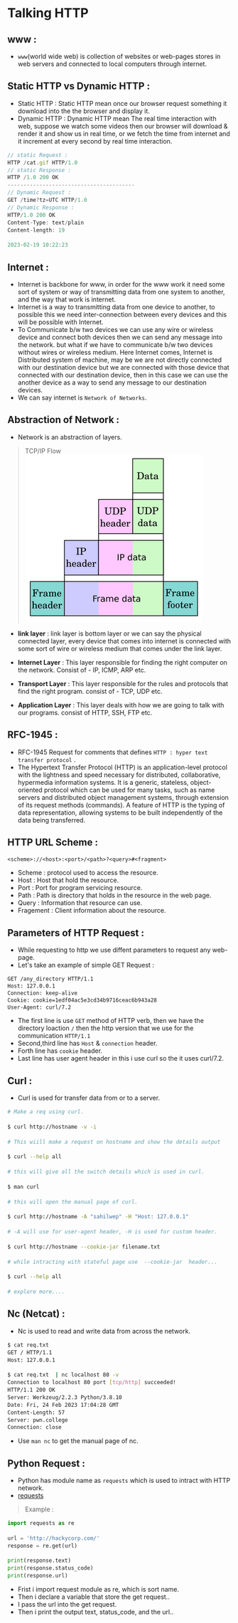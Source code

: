# Talking HTTP 

## www :
- `www`(world wide web) is collection of websites or web-pages stores in web servers and connected to local computers through internet.

## Static HTTP vs Dynamic HTTP :

* Static HTTP : Static HTTP mean once our browser request something it download into the the browser and display it.
* Dynamic HTTP : Dynamic HTTP mean The real time interaction with web, suppose we watch some videos then our browser will download & render it and show us in real time, or we fetch the time from internet and it increment at every second by real time interaction.  
  

```js
// static Request :
HTTP /cat.gif HTTP/1.0 
// static Response :
HTTP /1.0 200 OK
----------------------------------------
// Dynamic Request :
GET /time?tz=UTC HTTP/1.0
// Dynamic Response :
HTTP/1.0 200 OK
Content-Type: text/plain
Content-length: 19

2023-02-19 10:22:23 
```

## Internet :
* Internet is backbone for www, in order for the www work it need some sort of system or way of transmitting data from one system to another, and the way that work is internet.
* Internet is a way to transmitting data from one device to another, to possible this we need inter-connection between every devices and this will be possible with Internet.
* To Communicate b/w two devices we can use any wire or wireless device and connect both devices then we can send any message into the network. but what if we have to communicate b/w two devices without wires or wireless medium. Here Internet comes, Internet is Distributed system of machine, may be we are not directly connected with our destination device but we are connected with those device that connected with our destination device, then in this case we can use the another device as a way to send any message to our destination devices. 
* We can say internet is `Network of Networks`.

## Abstraction of Network :
* Network is an abstraction of layers.
> TCP/IP Flow
![Model flow ](model-flow.png)
 
* **link layer** : link layer is bottom layer or we can say the physical connected layer, every device that comes into internet is connected with some sort of wire or wireless medium that comes under the link layer.

* **Internet Layer** : This layer responsible for finding the right computer on the network. Consist of - IP, ICMP, ARP etc.   

* **Transport Layer** : This layer responsible for the rules and protocols that find the right program. consist of - TCP, UDP etc.

* **Application Layer** : This layer deals with how we are going to talk with our programs. consist of HTTP, SSH, FTP etc.

## RFC-1945 :
* RFC-1945 Request for comments that defines `HTTP : hyper text transfer protocol` .
* The Hypertext Transfer Protocol (HTTP) is an application-level    protocol with the lightness and speed necessary for distributed,    collaborative, hypermedia information systems. It is a generic,    stateless, object-oriented protocol which can be used for many tasks,    such as name servers and distributed object management systems,    through extension of its request methods (commands). A feature of    HTTP is the typing of data representation, allowing systems to be    built independently of the data being transferred.


## HTTP URL Scheme :

```plain
<scheme>://<host>:<port>/<path>?<query>#<fragment>
```

* Scheme : protocol used to access the resource.
* Host : Host that hold the resource.
* Port : Port for program servicing  resource.
* Path : Path is directory that holds in the resource in the web page.
* Query : Information that resource can use.
* Fragement : Client information about the resource.

## Parameters of HTTP Request : 

* While requesting to http we use diffent parameters to request any web-page.
* Let's take an example of simple GET Request :

```plain
GET /any_directory HTTP/1.1
Host: 127.0.0.1
Connection: keep-alive
Cookie: cookie=1edf04ac5e3cd34b9716ceac6b943a28
User-Agent: curl/7.2
```
* The first line is use `GET` method of HTTP verb, then we have the directory loaction `/` then the http version that we use for the communication `HTTP/1.1` 
* Second,third line has `Host` & `connection` header.
* Forth line has `cookie` header.
* Last line has user agent header in this i use curl so the it uses curl/7.2.


## Curl : 
* Curl is used for transfer data from or to a server.

```sh
# Make a req using curl.

$ curl http://hostname -v -i 

# This wiill make a request on hostname and show the details output 

$ curl --help all

# this will give all the switch details which is used in curl.

$ man curl 

# this will open the manual page of curl.

$ curl http://hostname -A "sahilwep" -H "Host: 127.0.0.1"

# -A will use for user-agent header, -H is used for custom header.

$ curl http://hostname --cookie-jar filename.txt

# while intracting with stateful page use  --cookie-jar  header...

$ curl --help all

# explore more....
```


## Nc (Netcat) : 

* Nc is used to read and write data from across the network.

```sh
$ cat req.txt
GET / HTTP/1.1
Host: 127.0.0.1

$ cat req.txt  | nc localhost 80 -v
Connection to localhost 80 port [tcp/http] succeeded!
HTTP/1.1 200 OK
Server: Werkzeug/2.2.3 Python/3.8.10
Date: Fri, 24 Feb 2023 17:04:28 GMT
Content-Length: 57
Server: pwn.college
Connection: close
```

* Use `man nc` to get the manual page of nc. 

## Python Request : 

* Python has module name as `requests` which is used to intract with HTTP network.
* [requests](https://requests.readthedocs.io/en/latest/)

> Example : 

```py
import requests as re

url = 'http://hackycorp.com/'
response = re.get(url)

print(response.text)
print(response.status_code)
print(response.url)
```

* Frist i import request module as re, which is sort name.
* Then i declare a variable that store the get request..
* I pass the url into the get request.
* Then i print the output text, status_code, and the url..